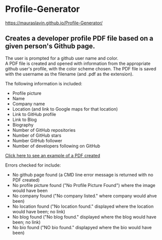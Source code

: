 # Profile-Generator
https://mauraslavin.github.io/Profile-Generator/
  
## Creates a developer profile PDF file based on a given person's Github page.

The user is prompted for a github user name and color.  
A PDF file is created and opened with information from the appropriate github user's profile, with the color scheme chosen.  The PDF file is saved with the username as the filename (and .pdf as the extension).

The following information is included:
-   Profile picture
-   Name
-   Company name
-   Location (and link to Google maps for that location)
-   Link to GitHub profile
-   Link to Blog
-   Biography
-   Number of GitHub repositories
-   Number of GitHub stars
-   Number GitHub follower
-   Number of developers following on GitHub

[Click here to see an example of a PDF created](./Assets/Images/example.png)

Errors checked for include:
- No github page found (a CMD line error message is returned with no PDF created)
- No profile picture found ("No Profile Picture Found") where the image would have been
- No company found ("No company listed." where company would ahve been)
- No location found ("No location found." displayed where the location would have been; no link)
- No blog found ("No blog found." displayed where the blog would have been; no link)
- No bio found ("NO bio found." displapyed where the bio would have been)


